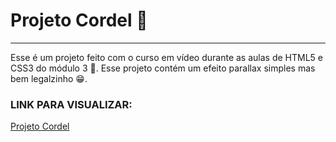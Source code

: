 # Projeto Cordel 📃
---
Esse é um projeto feito com o curso em vídeo durante as aulas de HTML5 e CSS3 do módulo 3 🎯. Esse projeto contém um efeito parallax simples mas bem legalzinho 😁.
### LINK PARA VISUALIZAR:
[Projeto Cordel]()
 
